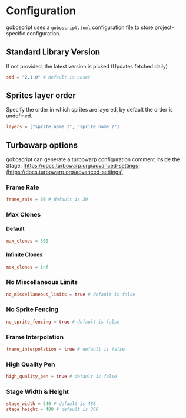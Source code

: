 # Configuration

goboscript uses a `goboscript.toml` configuration file to store project-specific
configuration.

## Standard Library Version

If not provided, the latest version is picked (Updates fetched daily)

```toml
std = "2.1.0" # default is unset
```

## Sprites layer order

Specify the order in which sprites are layered, by default the order is undefined.

```toml
layers = ["sprite_name_1", "sprite_name_2"]
```

## Turbowarp options

goboscript can generate a turbowarp configuration comment inside the Stage.
[https://docs.turbowarp.org/advanced-settings](https://docs.turbowarp.org/advanced-settings)

### Frame Rate

```toml
frame_rate = 60 # default is 30
```

### Max Clones

#### Default

```toml
max_clones = 300
```

#### Infinite Clones

```toml
max_clones = inf
```

### No Miscellaneous Limits

```toml
no_miscellaneous_limits = true # default is false
```

### No Sprite Fencing

```toml
no_sprite_fencing = true # default is false
```

### Frame Interpolation

```toml
frame_interpolation = true # default is false
```

### High Quality Pen

```toml
high_quality_pen = true # default is false
```

### Stage Width & Height

```toml
stage_width = 640 # default is 480
stage_height = 480 # default is 360
```
